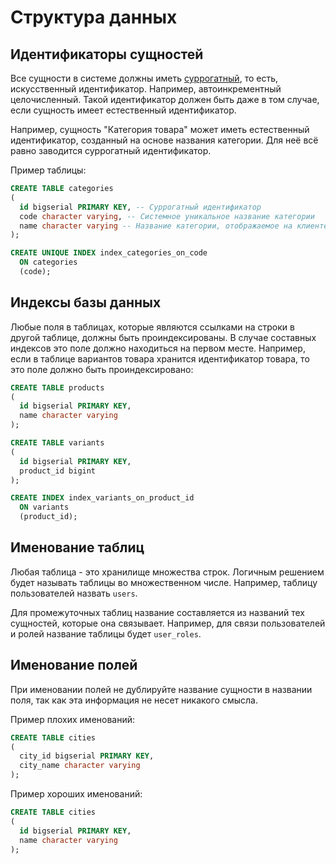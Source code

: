 # Структура данных

## Идентификаторы сущностей

Все сущности в системе должны иметь [суррогатный](https://ru.wikipedia.org/wiki/%D0%A1%D1%83%D1%80%D1%80%D0%BE%D0%B3%D0%B0%D1%82%D0%BD%D1%8B%D0%B9_%D0%BA%D0%BB%D1%8E%D1%87), то есть, искусственный идентификатор. Например, автоинкрементный целочисленный. Такой идентификатор должен быть даже в том случае, если сущность имеет естественный идентификатор.

Например, сущность "Категория товара" может иметь естественный идентификатор, созданный на основе названия категории. Для неё всё равно заводится суррогатный идентификатор.

Пример таблицы:

```sql
CREATE TABLE categories
(
  id bigserial PRIMARY KEY, -- Суррогатный идентификатор
  code character varying, -- Системное уникальное название категории
  name character varying -- Название категории, отображаемое на клиенте
);

CREATE UNIQUE INDEX index_categories_on_code
  ON categories
  (code);
```

## Индексы базы данных

Любые поля в таблицах, которые являются ссылками на строки в другой таблице, должны быть проиндексированы. В случае составных индексов это поле должно находиться на первом месте. Например, если в таблице вариантов товара хранится идентификатор товара, то это поле должно быть проиндексировано:

```sql
CREATE TABLE products
(
  id bigserial PRIMARY KEY,
  name character varying
);

CREATE TABLE variants
(
  id bigserial PRIMARY KEY,
  product_id bigint
);

CREATE INDEX index_variants_on_product_id
  ON variants
  (product_id);
```

## Именование таблиц

Любая таблица - это хранилище множества строк. Логичным решением будет называть таблицы во множественном числе. Например, таблицу пользователей назвать `users`.

Для промежуточных таблиц название составляется из названий тех сущностей, которые она связывает. Например, для связи пользователей и ролей название таблицы будет `user_roles`.

## Именование полей

При именовании полей не дублируйте название сущности в названии поля, так как эта информация не несет никакого смысла.

Пример плохих именований:

```sql
CREATE TABLE cities
(
  city_id bigserial PRIMARY KEY,
  city_name character varying
);
```

Пример хороших именований:

```sql
CREATE TABLE cities
(
  id bigserial PRIMARY KEY,
  name character varying
);
```
